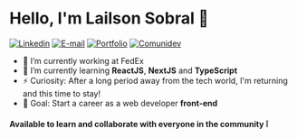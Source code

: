 # Hello, I'm Lailson Sobral 👋

[![Linkedin](https://img.shields.io/badge/-LinkedIn-0A66C2?style=flat&labelColor=0A66C2&logo=Linkedin&Color=white)](https://www.linkedin.com/in/lailsonsobral/)
[![E-mail](https://img.shields.io/badge/-lailsonlm@hotmail.com-F04524?style=flat&labelColor=F04524&label=📧&Color=white)](mailto:lailsonlm@hotmail.com)
[![Portfolio](https://img.shields.io/badge/Portfolio-%20-blue)](https://portfolio-lailsonlm.vercel.app/)
[![Comunidev](https://img.shields.io/badge/Comunidev-%20-F54703)](https://comunidev.vercel.app/)


- 👔 I’m currently working at FedEx
- 🌱 I’m currently learning **ReactJS**, **NextJS** and **TypeScript**
- ⚡ Curiosity: After a long period away from the tech world, I'm returning and this time to stay!
- 🚀 Goal: Start a career as a web developer **front-end**


#### Available to learn and collaborate with everyone in the community :grey_exclamation:
